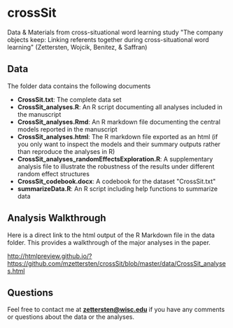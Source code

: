# crossSit
Data &amp; Materials from cross-situational word learning study "The company objects keep:  Linking referents together during cross-situational word learning" (Zettersten, Wojcik, Benitez, &amp; Saffran)

## Data

The folder data contains the following documents

- **CrossSit.txt**: The complete data set
- **CrossSit_analyses.R**: An R script documenting all analyses included in the manuscript
- **CrossSit_analyses.Rmd**: An R markdown file documenting the central models reported in the manuscript
- **CrossSit_analyses.html**: The R markdown file exported as an html (if you only want to inspect the models and their summary outputs rather than reproduce the analyses in R)
- **CrossSit_analyses_randomEffectsExploration.R**: A supplementary analysis file to illustrate the robustness of the results under different random effect structures
- **CrossSit_codebook.docx**: A codebook for the dataset "CrossSit.txt"
- **summarizeData.R**: An R script including help functions to summarize data

## Analysis Walkthrough

Here is a direct link to the html output of the R Markdown file in the data folder. This provides a walkthrough of the major analyses in the paper.

http://htmlpreview.github.io/?https://github.com/mzettersten/crossSit/blob/master/data/CrossSit_analyses.html

## Questions

Feel free to contact me at **zettersten@wisc.edu** if you have any comments or questions about the data or the analyses.
